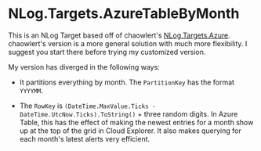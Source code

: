 # NLog.Targets.AzureTableByMonth

This is an NLog Target based off of chaowlert's [NLog.Targets.Azure](https://github.com/chaowlert/NLog.Targets.Azure). chaowlert's version is a more general solution with much more flexibility. I suggest you start there before trying my customized version.

My version has diverged in the following ways:

- It partitions everything by month. The `PartitionKey` has the format `YYYYMM`.

- The `RowKey` is `(DateTime.MaxValue.Ticks - DateTime.UtcNow.Ticks).ToString()` + three random digits. In Azure Table, this has the effect of making the newest entries for a month show up at the top of the grid in Cloud Explorer. It also makes querying for each month's latest alerts very efficient.


